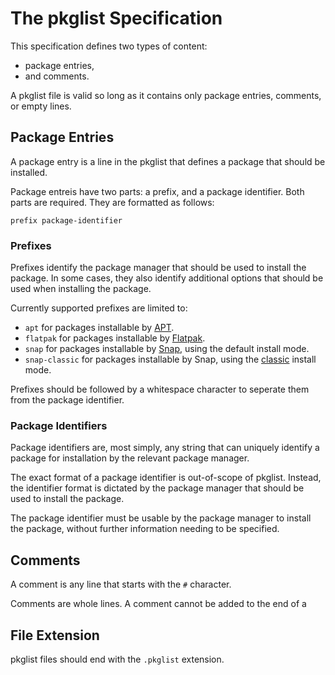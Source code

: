 # The pkglist Specification

This specification defines two types of content:

- package entries,
- and comments.

A pkglist file is valid so long as it contains only package entries, comments, or empty lines.

## Package Entries

A package entry is a line in the pkglist that defines a package that should be installed.

Package entreis have two parts: a prefix, and a package identifier. Both parts are required. They are formatted as follows:

```
prefix package-identifier
```

### Prefixes

Prefixes identify the package manager that should be used to install the package. In some cases, they also identify additional options that should be used when installing the package.

Currently supported prefixes are limited to:

- `apt` for packages installable by [APT](https://en.wikipedia.org/wiki/APT_(software)).
- `flatpak` for packages installable by [Flatpak](https://flatpak.org/).
- `snap` for packages installable by [Snap](https://snapcraft.io/about), using the default install mode.
- `snap-classic` for packages installable by Snap, using the [classic](https://snapcraft.io/docs/install-modes#heading--classic) install mode.

Prefixes should be followed by a whitespace character to seperate them from the package identifier.

### Package Identifiers

Package identifiers are, most simply, any string that can uniquely identify a package for installation by the relevant package manager.

The exact format of a package identifier is out-of-scope of pkglist.
Instead, the identifier format is dictated by the package manager that should be used to install the package.

The package identifier must be usable by the package manager to install the package, without further information needing to be specified.

## Comments

A comment is any line that starts with the `#` character.

Comments are whole lines.
A comment cannot be added to the end of a 

## File Extension

pkglist files should end with the `.pkglist` extension.

